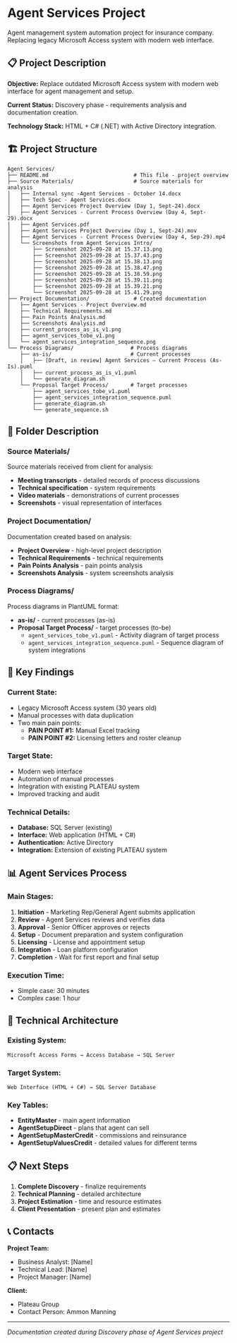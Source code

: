 # Agent Services Project

Agent management system automation project for insurance company. Replacing legacy Microsoft Access system with modern web interface.

## 📋 Project Description

**Objective:** Replace outdated Microsoft Access system with modern web interface for agent management and setup.

**Current Status:** Discovery phase - requirements analysis and documentation creation.

**Technology Stack:** HTML + C# (.NET) with Active Directory integration.

## 🏗 Project Structure

```
Agent Services/
├── README.md                           # This file - project overview
├── Source Materials/                   # Source materials for analysis
│   ├── Internal sync -Agent Services - October 14.docx
│   ├── Tech Spec - Agent Services.docx
│   ├── Agent Services Project Overview (Day 1, Sept-24).docx
│   ├── Agent Services - Current Process Overview (Day 4, Sept-29).docx
│   ├── Agent Services.pdf
│   ├── Agent Services Project Overview (Day 1, Sept-24).mov
│   ├── Agent Services - Current Process Overview (Day 4, Sep-29).mp4
│   └── Screenshots from Agent Services Intro/
│       ├── Screenshot 2025-09-28 at 15.37.13.png
│       ├── Screenshot 2025-09-28 at 15.37.43.png
│       ├── Screenshot 2025-09-28 at 15.38.13.png
│       ├── Screenshot 2025-09-28 at 15.38.47.png
│       ├── Screenshot 2025-09-28 at 15.38.59.png
│       ├── Screenshot 2025-09-28 at 15.39.11.png
│       ├── Screenshot 2025-09-28 at 15.39.21.png
│       └── Screenshot 2025-09-28 at 15.41.29.png
├── Project Documentation/              # Created documentation
│   ├── Agent Services - Project Overview.md
│   ├── Technical Requirements.md
│   ├── Pain Points Analysis.md
│   ├── Screenshots Analysis.md
│   ├── current_process_as_is_v1.png
│   ├── agent_services_tobe_v1.png
│   └── agent_services_integration_sequence.png
└── Process Diagrams/                  # Process diagrams
    ├── as-is/                         # Current processes
    │   ├── [Draft, in review] Agent Services – Current Process (As-Is).puml
    │   ├── current_process_as_is_v1.puml
    │   └── generate_diagram.sh
    └── Proposal Target Process/       # Target processes
        ├── agent_services_tobe_v1.puml
        ├── agent_services_integration_sequence.puml
        ├── generate_diagram.sh
        └── generate_sequence.sh
```

## 📁 Folder Description

### **Source Materials/**
Source materials received from client for analysis:
- **Meeting transcripts** - detailed records of process discussions
- **Technical specification** - system requirements
- **Video materials** - demonstrations of current processes
- **Screenshots** - visual representation of interfaces

### **Project Documentation/**
Documentation created based on analysis:
- **Project Overview** - high-level project description
- **Technical Requirements** - technical requirements
- **Pain Points Analysis** - pain points analysis
- **Screenshots Analysis** - system screenshots analysis

### **Process Diagrams/**
Process diagrams in PlantUML format:
- **as-is/** - current processes (as-is)
- **Proposal Target Process/** - target processes (to-be)
  - `agent_services_tobe_v1.puml` - Activity diagram of target process
  - `agent_services_integration_sequence.puml` - Sequence diagram of system integrations

## 🎯 Key Findings

### **Current State:**
- Legacy Microsoft Access system (30 years old)
- Manual processes with data duplication
- Two main pain points:
  - **PAIN POINT #1:** Manual Excel tracking
  - **PAIN POINT #2:** Licensing letters and roster cleanup

### **Target State:**
- Modern web interface
- Automation of manual processes
- Integration with existing PLATEAU system
- Improved tracking and audit

### **Technical Details:**
- **Database:** SQL Server (existing)
- **Interface:** Web application (HTML + C#)
- **Authentication:** Active Directory
- **Integration:** Extension of existing PLATEAU system

## 📊 Agent Services Process

### **Main Stages:**
1. **Initiation** - Marketing Rep/General Agent submits application
2. **Review** - Agent Services reviews and verifies data
3. **Approval** - Senior Officer approves or rejects
4. **Setup** - Document preparation and system configuration
5. **Licensing** - License and appointment setup
6. **Integration** - Loan platform configuration
7. **Completion** - Wait for first report and final setup

### **Execution Time:**
- Simple case: 30 minutes
- Complex case: 1 hour

## 🔧 Technical Architecture

### **Existing System:**
```
Microsoft Access Forms → Access Database → SQL Server
```

### **Target System:**
```
Web Interface (HTML + C#) → SQL Server Database
```

### **Key Tables:**
- **EntityMaster** - main agent information
- **AgentSetupDirect** - plans that agent can sell
- **AgentSetupMasterCredit** - commissions and reinsurance
- **AgentSetupValuesCredit** - detailed values for different terms

## 📋 Next Steps

1. **Complete Discovery** - finalize requirements
2. **Technical Planning** - detailed architecture
3. **Project Estimation** - time and resource estimates
4. **Client Presentation** - present plan and estimates

## 📞 Contacts

**Project Team:**
- Business Analyst: [Name]
- Technical Lead: [Name]
- Project Manager: [Name]

**Client:**
- Plateau Group
- Contact Person: Ammon Manning

---

*Documentation created during Discovery phase of Agent Services project*